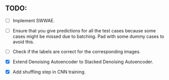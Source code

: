 ## TODO:

- [ ] Implement SWWAE.

- [ ] Ensure that you give predictions for all the test cases because some cases might be missed due to batching. Pad with some dummy cases to avoid this.

- [ ] Check if the labels are correct for the corresponding images.

- [x] Extend Denoising Autoencoder to Stacked Denoising Autoencoder.

- [x] Add shuffling step in CNN training.
